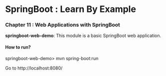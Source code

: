 # SpringBoot : Learn By Example


### Chapter 11 : Web Applications with SpringBoot

**springboot-web-demo**: This module is a basic SpringBoot web application.

#### How to run?


springboot-web-demo> mvn spring-boot:run



Go to http://localhost:8080/